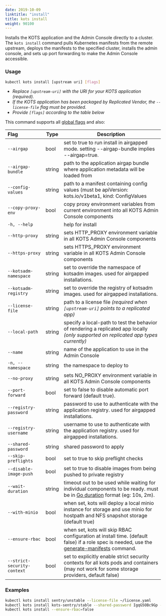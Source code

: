 ```yaml
---
date: 2019-10-09
linktitle: "install"
title: kots install
weight: 90100
---
```


Installs the KOTS application and the Admin Console directly to a cluster.
The `kots install` command pulls Kubernetes manifests from the remote upstream, deploys the manifests to the specified cluster, installs the admin console, and sets up port forwarding to make the Admin Console accessible.

### Usage

```bash
kubectl kots install [upstream uri] [flags]
```

- _Replace `[upstream-uri]` with the URI for your KOTS application (required)._
- _If the KOTS application has been packaged by Replicated Vendor, the `--license-file` flag must be provided._
- _Provide `[flags]` according to the table below_

This command supports all [global flags](/kots-cli/global-flags/) and also:

| Flag                        | Type   | Description                                                                                                                                                                               |
|:----------------------------|--------|-------------------------------------------------------------------------------------------------------------------------------------------------------------------------------------------|
| `--airgap`                  | bool   | set to true to run install in airgapped mode. setting --airgap-bundle implies --airgap=true.                                                                                              |
| `--airgap-bundle`           | string | path to the application airgap bundle where application metadata will be loaded from                                                                                                      |
| `--config-values`           | string | path to a manifest containing config values (must be apiVersion: kots.io/v1beta1, kind: ConfigValues                                                                                      |
| `--copy-proxy-env`          | bool   | copy proxy environment variables from current environment into all KOTS Admin Console components                                                                                          |
| `-h, --help`                |        | help for install                                                                                                                                                                          |
| `--http-proxy`              | string | sets HTTP_PROXY environment variable in all KOTS Admin Console components                                                                                                                 |
| `--https-proxy`             | string | sets HTTPS_PROXY environment variable in all KOTS Admin Console components                                                                                                                |
| `--kotsadm-namespace`       | string | set to override the namespace of kotsadm images. used for airgapped installations.                                                                                                        |
| `--kotsadm-registry`        | string | set to override the registry of kotsadm images. used for airgapped installations.                                                                                                         |
| `--license-file`            | string | path to a license file _(required when `[upstream-uri]` points to a replicated app)_                                                                                                      |
| `--local-path`              | string | specify a local-path to test the behavior of rendering a replicated app locally _(only supported on replicated app types currently)_                                                      |
| `--name`                    | string | name of the application to use in the Admin Console                                                                                                                                       |
| `-n, --namespace`           | string | the namespace to deploy to                                                                                                                                                                |
| `--no-proxy`                | string | sets NO_PROXY environment variable in all KOTS Admin Console components                                                                                                                   |
| `--port-forward`            | bool   | set to false to disable automatic port forward (default true).                                                                                                                            |
| `--registry-password`       | string | password to use to authenticate with the application registry. used for airgapped installations.                                                                                          |
| `--registry-username`       | string | username to use to authenticate with the application registry. used for airgapped installations.                                                                                          |
| `--shared-password`         | string | shared password to apply                                                                                                                                                                  |
| `--skip-preflights`         | bool   | set to true to skip preflight checks                                                                                                                                                      |
| `--disable-image-push`      | bool   | set to true to disable images from being pushed to private registry                                                                                                                       |
| `--wait-duration`           | string | timeout out to be used while waiting for individual components to be ready. must be in [Go duration](https://pkg.go.dev/time#ParseDuration) format (eg: 10s, 2m).                         |
| `--with-minio`              | bool   | when set, kots will deploy a local minio instance for storage and use minio for hostpath and NFS snapshot storage (default true)                                                          |
| `--ensure-rbac`             | bool   | when set, kots will skip RBAC configuration at install time. (default false) if a role spec is needed, use the [generate-manifests](/kots-cli/admin-console/generate-manifests/) command. |
| `--strict-security-context` | bool   | set to explicitly enable strict security contexts for all kots pods and containers (may not work for some storage providers, default false)                                               |

<!-- | `--repo` | string | repo uri to use when installing a helm chart | -->
<!-- | `--set` | strings | values to pass to helm when running helm template | -->

### Examples

```bash
kubectl kots install sentry/unstable --license-file ~/license.yaml
kubectl kots install kots-sentry/stable --shared-password IgqG5OBc9Gp --license-file ~/sentry-license.yaml --namespace sentry-namespace --config-values ~/config-values.yaml
kubectl kots install --ensure-rbac=false
```

<!-- Helm example coming soon -->
<!-- kubectl kots install helm://elastic/elasticsearch -->
